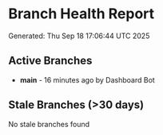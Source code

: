 # Branch Health Report
Generated: Thu Sep 18 17:06:44 UTC 2025

## Active Branches
- **main** - 16 minutes ago by Dashboard Bot

## Stale Branches (>30 days)
No stale branches found
